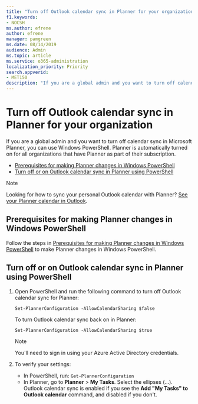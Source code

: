 ```yaml
---
title: "Turn off Outlook calendar sync in Planner for your organization"
f1.keywords:
- NOCSH
ms.author: efrene
author: efrene
manager: pamgreen
ms.date: 08/14/2019
audience: Admin
ms.topic: article
ms.service: o365-administration
localization_priority: Priority
search.appverid:
- MET150
description: "If you are a global admin and you want to turn off calendar sync in Microsoft Planner, you can use Windows PowerShell"
---
```


# Turn off Outlook calendar sync in Planner for your organization

If you are a global admin and you want to turn off calendar sync in Microsoft Planner, you can use Windows PowerShell. Planner is automatically turned on for all organizations that have Planner as part of their subscription.

- [Prerequisites for making Planner changes in Windows PowerShell](#prerequisites-for-making-planner-changes-in-windows-powershell)
- [Turn off or on Outlook calendar sync in Planner using PowerShell](#turn-off-or-on-outlook-calendar-sync-in-planner-using-powershell)

> [!NOTE]
> Looking for how to sync your personal Outlook calendar with Planner? [See your Planner calendar in Outlook](https://support.office.com/article/see-your-planner-calendar-in-outlook-5dcccce5-2750-49b5-991b-1837379d96c7).

## Prerequisites for making Planner changes in Windows PowerShell

Follow the steps in [Prerequisites for making Planner changes in Windows PowerShell](prerequisites-for-powershell.md) to make Planner changes in Windows PowerShell.

## Turn off or on Outlook calendar sync in Planner using PowerShell

1. Open PowerShell and run the following command to turn off Outlook calendar sync for Planner:

   `Set-PlannerConfiguration -AllowCalendarSharing $false`

   To turn Outlook calendar sync back on in Planner:

   `Set-PlannerConfiguration -AllowCalendarSharing $true`

   > [!NOTE]
   > You'll need to sign in using your Azure Active Directory credentials.

2. To verify your settings:

   - In PowerShell, run: `Get-PlannerConfiguration`
   - In Planner, go to **Planner** > **My Tasks**. Select the ellipses (...). Outlook calendar sync is enabled if you see the **Add "My Tasks" to Outlook calendar** command, and disabled if you don't.
